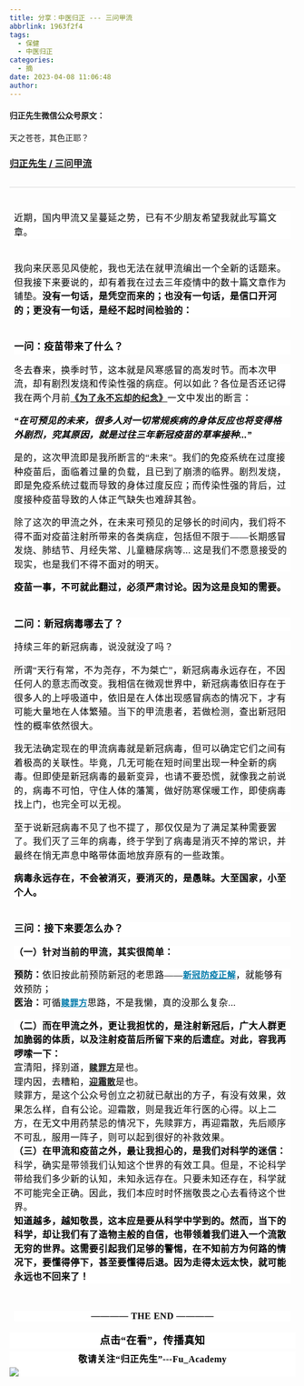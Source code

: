 ```yaml
---
title: 分享：中医归正 --- 三问甲流
abbrlink: 1963f2f4
tags:
  - 保健
  - 中医归正
categories:
  - 摘
date: 2023-04-08 11:06:48
author:
---
```


#### 归正先生微信公众号原文：

天之苍苍，其色正耶？

<!-- more -->

###  [归正先生 / 三问甲流](https://mp.weixin.qq.com/s/k4MsIGapbe1byoCAOUhNbQ "跳转至原文")



<div class="rich_media_content ">
                    <section style="text-align: center;margin-left: 8px;margin-right: 8px;"><img class="rich_pages wxw-img js_insertlocalimg" data-ratio="0.9453333333333334" data-s="300,640" data-type="jpeg" data-w="750" style="height: auto !important;" data-src="https://mmbiz.qpic.cn/mmbiz_jpg/zjaJCl7DLpXIj5FdJ9HsLtZNGNR0qhGib75oE32FtGibVKFEPCH08GxNd9KoXf83SQPdgE2YF1eFzXclpznftyMw/640?wx_fmt=jpeg"  /></section><hr style="outline: 0px;max-width: 100%;color: rgba(0, 0, 0, 0.9);font-family: system-ui, -apple-system, BlinkMacSystemFont, &quot;Helvetica Neue&quot;, &quot;PingFang SC&quot;, &quot;Hiragino Sans GB&quot;, &quot;Microsoft YaHei UI&quot;, &quot;Microsoft YaHei&quot;, Arial, sans-serif;letter-spacing: 0.544px;white-space: normal;background-color: rgb(255, 255, 255);border-style: solid;border-right-width: 0px;border-bottom-width: 0px;border-left-width: 0px;border-color: rgba(0, 0, 0, 0.1);transform-origin: 0px 0px;transform: scale(1, 0.5);visibility: visible;box-sizing: border-box !important;overflow-wrap: break-word !important;"  /><section style="margin: 40px 8px;outline: 0px;max-width: 100%;color: rgba(0, 0, 0, 0.9);font-family: system-ui, -apple-system, BlinkMacSystemFont, &quot;Helvetica Neue&quot;, &quot;PingFang SC&quot;, &quot;Hiragino Sans GB&quot;, &quot;Microsoft YaHei UI&quot;, &quot;Microsoft YaHei&quot;, Arial, sans-serif;letter-spacing: 0.544px;white-space: normal;background-color: rgb(255, 255, 255);line-height: 1.75em;visibility: visible;box-sizing: border-box !important;overflow-wrap: break-word !important;"><span style="color: rgb(0, 0, 0);font-family: 仿宋;font-size: 16px;letter-spacing: 0.544px;">近期，国内甲流又呈蔓延之势，已有不少朋友希望我就此写篇文章。</span></section><p style="margin: 40px 8px;outline: 0px;max-width: 100%;color: rgba(0, 0, 0, 0.9);font-family: system-ui, -apple-system, BlinkMacSystemFont, &quot;Helvetica Neue&quot;, &quot;PingFang SC&quot;, &quot;Hiragino Sans GB&quot;, &quot;Microsoft YaHei UI&quot;, &quot;Microsoft YaHei&quot;, Arial, sans-serif;letter-spacing: 0.544px;white-space: normal;background-color: rgb(255, 255, 255);line-height: 1.75em;visibility: visible;box-sizing: border-box !important;overflow-wrap: break-word !important;"><span style="color: rgb(0, 0, 0);font-family: 仿宋;font-size: 16px;letter-spacing: 0.544px;">我向来厌恶见风使舵，我也无法在就甲流编出一个全新的话题来。但我接下来要说的，却有着我在过去三年疫情中的数十篇文章作为铺垫。<strong>没有一句话，是凭空而来的；也没有一句话，是信口开河的；更没有一句话，是经不起时间检验的：</strong></span></p><section style="margin-top: 16px;outline: 0px;max-width: 100%;color: rgba(0, 0, 0, 0.9);font-family: system-ui, -apple-system, BlinkMacSystemFont, &quot;Helvetica Neue&quot;, &quot;PingFang SC&quot;, &quot;Hiragino Sans GB&quot;, &quot;Microsoft YaHei UI&quot;, &quot;Microsoft YaHei&quot;, Arial, sans-serif;letter-spacing: 0.544px;white-space: normal;background-color: rgb(255, 255, 255);line-height: 1.75em;visibility: visible;margin-left: 8px;margin-right: 8px;box-sizing: border-box !important;overflow-wrap: break-word !important;"><span style="font-size: 17px;"><strong><span style="color: rgb(0, 0, 0);font-family: 仿宋;letter-spacing: 0.544px;">一问：疫苗带来了什么？</span></strong></span><span style="color: rgb(0, 0, 0);font-family: 仿宋;font-size: 16px;letter-spacing: 0.544px;"><br  /></span></section><section style="margin-top: 16px;outline: 0px;max-width: 100%;color: rgba(0, 0, 0, 0.9);font-family: system-ui, -apple-system, BlinkMacSystemFont, &quot;Helvetica Neue&quot;, &quot;PingFang SC&quot;, &quot;Hiragino Sans GB&quot;, &quot;Microsoft YaHei UI&quot;, &quot;Microsoft YaHei&quot;, Arial, sans-serif;letter-spacing: 0.544px;white-space: normal;background-color: rgb(255, 255, 255);line-height: 1.75em;visibility: visible;margin-left: 8px;margin-right: 8px;box-sizing: border-box !important;overflow-wrap: break-word !important;"><span style="color: rgb(0, 0, 0);font-family: 仿宋;font-size: 16px;letter-spacing: 0.544px;">冬去春来，换季时节，这本就是风寒感冒的高发时节。而本次甲流，却有剧烈发烧和传染性强的病症。何以如此？各位是否还记得我在两个月前</span><span style="color: rgb(0, 0, 0);font-family: 仿宋;letter-spacing: 0.544px;font-size: 15px;"><a target="_blank" href="http://mp.weixin.qq.com/s?__biz=MzI5NzQzMzY5NQ==&amp;mid=2247485543&amp;idx=1&amp;sn=36ed88db040e8d8d6d2a57fb5fa2ec29&amp;chksm=ecb46757dbc3ee419d528701d58cc24c4c1b731b26a4d800b88e863cc6cf83f645563f40a517&amp;scene=21#wechat_redirect" textvalue="《为了永不忘却的纪念》" linktype="text" imgurl="" imgdata="null" data-itemshowtype="0" tab="innerlink" style="text-decoration: underline;" data-linktype="2"><strong>《为了永不忘却的纪念》</strong></a></span><span style="color: rgb(0, 0, 0);font-family: 仿宋;font-size: 16px;letter-spacing: 0.544px;">一文中发出的断言：</span></section><section style="margin-top: 16px;outline: 0px;max-width: 100%;color: rgba(0, 0, 0, 0.9);font-family: system-ui, -apple-system, BlinkMacSystemFont, &quot;Helvetica Neue&quot;, &quot;PingFang SC&quot;, &quot;Hiragino Sans GB&quot;, &quot;Microsoft YaHei UI&quot;, &quot;Microsoft YaHei&quot;, Arial, sans-serif;letter-spacing: 0.544px;white-space: normal;background-color: rgb(255, 255, 255);line-height: 1.75em;visibility: visible;margin-left: 8px;margin-right: 8px;box-sizing: border-box !important;overflow-wrap: break-word !important;"><em><span style="color: rgb(0, 0, 0);font-family: 仿宋;font-size: 16px;letter-spacing: 0.544px;"><strong style="outline: 0px;max-width: 100%;color: rgba(0, 0, 0, 0.9);font-family: system-ui, -apple-system, BlinkMacSystemFont, &quot;Helvetica Neue&quot;, &quot;PingFang SC&quot;, &quot;Hiragino Sans GB&quot;, &quot;Microsoft YaHei UI&quot;, &quot;Microsoft YaHei&quot;, Arial, sans-serif;letter-spacing: 0.544px;white-space: normal;background-color: rgb(255, 255, 255);box-sizing: border-box !important;overflow-wrap: break-word !important;"><span style="outline: 0px;max-width: 100%;color: rgb(0, 0, 0);font-family: 仿宋;font-size: 16px;letter-spacing: 0.544px;box-sizing: border-box !important;overflow-wrap: break-word !important;">“在可预见的未来，很多人对一切常规疾病的身体反应也将变得格外剧烈，究其原因，就是过往三年新冠疫苗的草率接种...”</span></strong></span></em><span style="color: rgb(0, 0, 0);font-family: 仿宋;font-size: 16px;letter-spacing: 0.544px;"><br  /></span></section><section style="margin-top: 16px;outline: 0px;max-width: 100%;color: rgba(0, 0, 0, 0.9);font-family: system-ui, -apple-system, BlinkMacSystemFont, &quot;Helvetica Neue&quot;, &quot;PingFang SC&quot;, &quot;Hiragino Sans GB&quot;, &quot;Microsoft YaHei UI&quot;, &quot;Microsoft YaHei&quot;, Arial, sans-serif;letter-spacing: 0.544px;white-space: normal;background-color: rgb(255, 255, 255);line-height: 1.75em;visibility: visible;margin-left: 8px;margin-right: 8px;box-sizing: border-box !important;overflow-wrap: break-word !important;"><span style="color: rgb(0, 0, 0);font-family: 仿宋;font-size: 16px;letter-spacing: 0.544px;">是的，这次甲流即是我所断言的“未来”。我们的免疫系统在过度接种疫苗后，面临着过量的负载，且已到了崩溃的临界</span><span style="color: rgb(0, 0, 0);font-family: 仿宋;font-size: 16px;letter-spacing: 0.544px;"><span style="outline: 0px;max-width: 100%;color: rgb(0, 0, 0);font-family: 仿宋;font-size: 16px;letter-spacing: 0.544px;box-sizing: border-box !important;overflow-wrap: break-word !important;">。剧烈发烧，即是免疫系统过载而导致的身体过度反应；而传染性强的背后，过度接种疫苗导致的人体正气缺失也难辞其咎。</span><strong style="outline: 0px;max-width: 100%;color: rgba(0, 0, 0, 0.9);font-family: system-ui, -apple-system, BlinkMacSystemFont, &quot;Helvetica Neue&quot;, &quot;PingFang SC&quot;, &quot;Hiragino Sans GB&quot;, &quot;Microsoft YaHei UI&quot;, &quot;Microsoft YaHei&quot;, Arial, sans-serif;letter-spacing: 0.544px;white-space: normal;background-color: rgb(255, 255, 255);box-sizing: border-box !important;overflow-wrap: break-word !important;"><span style="outline: 0px;max-width: 100%;color: rgb(0, 0, 0);font-family: 仿宋;font-size: 16px;letter-spacing: 0.544px;box-sizing: border-box !important;overflow-wrap: break-word !important;"><br  /></span></strong></span></section><section style="margin-top: 16px;outline: 0px;max-width: 100%;color: rgba(0, 0, 0, 0.9);font-family: system-ui, -apple-system, BlinkMacSystemFont, &quot;Helvetica Neue&quot;, &quot;PingFang SC&quot;, &quot;Hiragino Sans GB&quot;, &quot;Microsoft YaHei UI&quot;, &quot;Microsoft YaHei&quot;, Arial, sans-serif;letter-spacing: 0.544px;white-space: normal;background-color: rgb(255, 255, 255);line-height: 1.75em;visibility: visible;margin-left: 8px;margin-right: 8px;box-sizing: border-box !important;overflow-wrap: break-word !important;"><span style="color: rgb(0, 0, 0);font-family: 仿宋;font-size: 16px;letter-spacing: 0.544px;"><span style="outline: 0px;max-width: 100%;color: rgb(0, 0, 0);font-family: 仿宋;font-size: 16px;letter-spacing: 0.544px;box-sizing: border-box !important;overflow-wrap: break-word !important;">除了这次的甲流之外，在未来可预见的足够长的时间内，我们将不得不面对疫苗注射所带来的各类病症，包括但不限于——长期感冒发烧、肺结节、月经失常、儿童糖尿病等...&nbsp;</span></span><span style="color: rgb(0, 0, 0);font-family: 仿宋;font-size: 16px;letter-spacing: 0.544px;">这是我们不愿意接受的现实，也是我们不得不面对的明天。</span></section><p style="margin: 16px 8px 40px;outline: 0px;max-width: 100%;color: rgba(0, 0, 0, 0.9);font-family: system-ui, -apple-system, BlinkMacSystemFont, &quot;Helvetica Neue&quot;, &quot;PingFang SC&quot;, &quot;Hiragino Sans GB&quot;, &quot;Microsoft YaHei UI&quot;, &quot;Microsoft YaHei&quot;, Arial, sans-serif;letter-spacing: 0.544px;white-space: normal;background-color: rgb(255, 255, 255);line-height: 1.75em;visibility: visible;box-sizing: border-box !important;overflow-wrap: break-word !important;"><span style="color: rgb(0, 0, 0);font-family: 仿宋;font-size: 16px;letter-spacing: 0.544px;"></span><strong><span style="color: rgb(0, 0, 0);font-family: 仿宋;font-size: 16px;letter-spacing: 0.544px;">疫苗一事，不可就此翻过，必须</span><span style="color: rgb(0, 0, 0);font-family: 仿宋;font-size: 16px;letter-spacing: 0.544px;">严肃讨论。因为这</span><span style="color: rgb(0, 0, 0);font-family: 仿宋;font-size: 16px;letter-spacing: 0.544px;">是</span><span style="color: rgb(0, 0, 0);font-family: 仿宋;font-size: 16px;letter-spacing: 0.544px;">良知</span><span style="color: rgb(0, 0, 0);font-family: 仿宋;font-size: 16px;letter-spacing: 0.544px;">的需要</span><span style="color: rgb(0, 0, 0);font-family: 仿宋;font-size: 16px;letter-spacing: 0.544px;">。</span></strong><span style="color: rgb(0, 0, 0);font-family: 仿宋;font-size: 16px;letter-spacing: 0.544px;"></span></p><section style="margin-top: 16px;outline: 0px;max-width: 100%;color: rgba(0, 0, 0, 0.9);font-family: system-ui, -apple-system, BlinkMacSystemFont, &quot;Helvetica Neue&quot;, &quot;PingFang SC&quot;, &quot;Hiragino Sans GB&quot;, &quot;Microsoft YaHei UI&quot;, &quot;Microsoft YaHei&quot;, Arial, sans-serif;letter-spacing: 0.544px;white-space: normal;background-color: rgb(255, 255, 255);line-height: 1.75em;visibility: visible;margin-left: 8px;margin-right: 8px;box-sizing: border-box !important;overflow-wrap: break-word !important;"><span style="font-size: 17px;"><strong><span style="font-size: 17px;color: rgb(0, 0, 0);font-family: 仿宋;letter-spacing: 0.544px;">二问：新冠病毒哪去了？</span></strong></span></section><section style="margin-top: 16px;outline: 0px;max-width: 100%;color: rgba(0, 0, 0, 0.9);font-family: system-ui, -apple-system, BlinkMacSystemFont, &quot;Helvetica Neue&quot;, &quot;PingFang SC&quot;, &quot;Hiragino Sans GB&quot;, &quot;Microsoft YaHei UI&quot;, &quot;Microsoft YaHei&quot;, Arial, sans-serif;letter-spacing: 0.544px;white-space: normal;background-color: rgb(255, 255, 255);line-height: 1.75em;visibility: visible;margin-left: 8px;margin-right: 8px;box-sizing: border-box !important;overflow-wrap: break-word !important;"><span style="color: rgb(0, 0, 0);font-family: 仿宋;font-size: 16px;letter-spacing: 0.544px;">持续三年的新冠病毒，说没就没了吗？</span></section><section style="margin-top: 16px;outline: 0px;max-width: 100%;color: rgba(0, 0, 0, 0.9);font-family: system-ui, -apple-system, BlinkMacSystemFont, &quot;Helvetica Neue&quot;, &quot;PingFang SC&quot;, &quot;Hiragino Sans GB&quot;, &quot;Microsoft YaHei UI&quot;, &quot;Microsoft YaHei&quot;, Arial, sans-serif;letter-spacing: 0.544px;white-space: normal;background-color: rgb(255, 255, 255);line-height: 1.75em;visibility: visible;margin-left: 8px;margin-right: 8px;box-sizing: border-box !important;overflow-wrap: break-word !important;"><span style="color: rgb(0, 0, 0);font-family: 仿宋;font-size: 16px;letter-spacing: 0.544px;"></span></section><section style="margin-top: 16px;outline: 0px;max-width: 100%;color: rgba(0, 0, 0, 0.9);font-family: system-ui, -apple-system, BlinkMacSystemFont, &quot;Helvetica Neue&quot;, &quot;PingFang SC&quot;, &quot;Hiragino Sans GB&quot;, &quot;Microsoft YaHei UI&quot;, &quot;Microsoft YaHei&quot;, Arial, sans-serif;letter-spacing: 0.544px;white-space: normal;background-color: rgb(255, 255, 255);line-height: 1.75em;visibility: visible;margin-left: 8px;margin-right: 8px;box-sizing: border-box !important;overflow-wrap: break-word !important;"><span style="color: rgb(0, 0, 0);font-family: 仿宋;font-size: 16px;letter-spacing: 0.544px;">所谓“天行有常，不为尧存，不为桀亡”，新冠病毒永远存在，不因任何人的意志而改变。我相信在微观世界中，新冠病毒依旧存在于很多人的上呼吸道中，依旧是在人体出现感冒病态的情况下，才有可能大量地在人体繁殖。当下的甲流患者，若做检测，查出新冠阳性的概率依然很大。<br  /></span></section><section style="margin-top: 16px;outline: 0px;max-width: 100%;color: rgba(0, 0, 0, 0.9);font-family: system-ui, -apple-system, BlinkMacSystemFont, &quot;Helvetica Neue&quot;, &quot;PingFang SC&quot;, &quot;Hiragino Sans GB&quot;, &quot;Microsoft YaHei UI&quot;, &quot;Microsoft YaHei&quot;, Arial, sans-serif;letter-spacing: 0.544px;white-space: normal;background-color: rgb(255, 255, 255);line-height: 1.75em;visibility: visible;margin-left: 8px;margin-right: 8px;box-sizing: border-box !important;overflow-wrap: break-word !important;"><span style="color: rgb(0, 0, 0);font-family: 仿宋;font-size: 16px;letter-spacing: 0.544px;">我无法确定现在的甲流病毒就是新冠病毒，但可以确定它们之间有着极高的关联性。毕竟，几无可能在短时间里出现一种全新的病毒。但即使是新冠病毒的最新变异，也请不要恐慌，就像我之前说的，病毒不可怕，守住人体的藩篱，做好防寒保暖工作，即使病毒找上门，也完全可以无视。</span></section><section style="margin-top: 16px;outline: 0px;max-width: 100%;color: rgba(0, 0, 0, 0.9);font-family: system-ui, -apple-system, BlinkMacSystemFont, &quot;Helvetica Neue&quot;, &quot;PingFang SC&quot;, &quot;Hiragino Sans GB&quot;, &quot;Microsoft YaHei UI&quot;, &quot;Microsoft YaHei&quot;, Arial, sans-serif;letter-spacing: 0.544px;white-space: normal;background-color: rgb(255, 255, 255);line-height: 1.75em;visibility: visible;margin-left: 8px;margin-right: 8px;box-sizing: border-box !important;overflow-wrap: break-word !important;"><span style="color: rgb(0, 0, 0);font-family: 仿宋;font-size: 16px;letter-spacing: 0.544px;">至于说新冠病毒不见了也不提了，那仅仅是为了满足某种需要罢了。</span><span style="color: rgb(0, 0, 0);font-family: 仿宋;font-size: 16px;letter-spacing: 0.544px;">我们</span><span style="color: rgb(0, 0, 0);font-family: 仿宋;font-size: 16px;letter-spacing: 0.544px;">灭了三年的病毒，终于学到了病毒是消灭不掉的常识，并最终</span><span style="color: rgb(0, 0, 0);font-family: 仿宋;font-size: 16px;letter-spacing: 0.544px;">在悄无声息</span><span style="color: rgb(0, 0, 0);font-family: 仿宋;font-size: 16px;letter-spacing: 0.544px;">中略带体面地放弃原有的一些政策。</span></section><section style="margin-top: 16px;outline: 0px;max-width: 100%;color: rgba(0, 0, 0, 0.9);font-family: system-ui, -apple-system, BlinkMacSystemFont, &quot;Helvetica Neue&quot;, &quot;PingFang SC&quot;, &quot;Hiragino Sans GB&quot;, &quot;Microsoft YaHei UI&quot;, &quot;Microsoft YaHei&quot;, Arial, sans-serif;letter-spacing: 0.544px;white-space: normal;background-color: rgb(255, 255, 255);line-height: 1.75em;visibility: visible;margin-left: 8px;margin-right: 8px;box-sizing: border-box !important;overflow-wrap: break-word !important;"><strong><span style="color: rgb(0, 0, 0);font-family: 仿宋;font-size: 16px;letter-spacing: 0.544px;">病毒永远存在，不会被消灭，要消灭的，是愚昧。大至国家，小至个人。</span></strong><span style="color: rgb(0, 0, 0);font-family: 仿宋;font-size: 16px;letter-spacing: 0.544px;"><br  /></span></section><section style="outline: 0px;max-width: 100%;color: rgba(0, 0, 0, 0.9);font-family: system-ui, -apple-system, BlinkMacSystemFont, &quot;Helvetica Neue&quot;, &quot;PingFang SC&quot;, &quot;Hiragino Sans GB&quot;, &quot;Microsoft YaHei UI&quot;, &quot;Microsoft YaHei&quot;, Arial, sans-serif;letter-spacing: 0.544px;white-space: normal;background-color: rgb(255, 255, 255);line-height: 1.75em;visibility: visible;margin-top: 40px;margin-left: 8px;margin-right: 8px;box-sizing: border-box !important;overflow-wrap: break-word !important;"><span style="font-size: 17px;"><strong><span style="font-size: 17px;color: rgb(0, 0, 0);font-family: 仿宋;letter-spacing: 0.544px;">三问：接下来要怎么办？</span></strong></span></section><section style="outline: 0px;max-width: 100%;color: rgba(0, 0, 0, 0.9);font-family: system-ui, -apple-system, BlinkMacSystemFont, &quot;Helvetica Neue&quot;, &quot;PingFang SC&quot;, &quot;Hiragino Sans GB&quot;, &quot;Microsoft YaHei UI&quot;, &quot;Microsoft YaHei&quot;, Arial, sans-serif;letter-spacing: 0.544px;white-space: normal;background-color: rgb(255, 255, 255);line-height: 1.75em;margin-left: 8px;margin-right: 8px;box-sizing: border-box !important;overflow-wrap: break-word !important;"><span style="color: rgb(0, 0, 0);font-family: 仿宋;font-size: 16px;letter-spacing: 0.544px;"></span></section><section style="margin-top: 16px;outline: 0px;max-width: 100%;color: rgba(0, 0, 0, 0.9);font-family: system-ui, -apple-system, BlinkMacSystemFont, &quot;Helvetica Neue&quot;, &quot;PingFang SC&quot;, &quot;Hiragino Sans GB&quot;, &quot;Microsoft YaHei UI&quot;, &quot;Microsoft YaHei&quot;, Arial, sans-serif;letter-spacing: 0.544px;white-space: normal;background-color: rgb(255, 255, 255);line-height: 1.75em;visibility: visible;margin-left: 8px;margin-right: 8px;box-sizing: border-box !important;overflow-wrap: break-word !important;"><strong><span style="color: rgb(0, 0, 0);font-family: 仿宋;font-size: 16px;letter-spacing: 0.544px;">（一）针对当前的甲流，其实很简单：</span></strong><span style="color: rgb(0, 0, 0);font-family: 仿宋;font-size: 16px;letter-spacing: 0.544px;"><br  /></span></section><section style="margin: 16px 8px 0px;outline: 0px;max-width: 100%;color: rgba(0, 0, 0, 0.9);font-family: system-ui, -apple-system, BlinkMacSystemFont, &quot;Helvetica Neue&quot;, &quot;PingFang SC&quot;, &quot;Hiragino Sans GB&quot;, &quot;Microsoft YaHei UI&quot;, &quot;Microsoft YaHei&quot;, Arial, sans-serif;letter-spacing: 0.544px;white-space: normal;background-color: rgb(255, 255, 255);line-height: 1.75em;visibility: visible;box-sizing: border-box !important;overflow-wrap: break-word !important;"><strong><span style="color: rgb(0, 0, 0);font-family: 仿宋;font-size: 16px;letter-spacing: 0.544px;">预防：</span></strong><span style="color: rgb(0, 0, 0);font-family: 仿宋;font-size: 16px;letter-spacing: 0.544px;">依旧按此前预防新冠的老思路——</span><a target="_blank" href="http://mp.weixin.qq.com/s?__biz=MzI5NzQzMzY5NQ==&amp;mid=2247484417&amp;idx=1&amp;sn=77117305622f4e0d82952c2e974afbc6&amp;chksm=ecb46b31dbc3e22760458e22fa845268edff44c0c192e4d8076ea9258e3b04083b79058b592f&amp;scene=21#wechat_redirect" textvalue="新冠防疫正解" linktype="text" imgurl="" imgdata="null" data-itemshowtype="0" tab="innerlink" data-linktype="2"><span style="outline: 0px;max-width: 100%;font-family: 仿宋;letter-spacing: 0.544px;font-size: 15px;text-decoration: underline;color: rgb(0, 122, 170);box-sizing: border-box !important;overflow-wrap: break-word !important;"><strong style="outline: 0px;max-width: 100%;box-sizing: border-box !important;overflow-wrap: break-word !important;">新冠防疫正解</strong></span></a><span style="color: rgb(0, 0, 0);font-family: 仿宋;font-size: 16px;letter-spacing: 0.544px;background-color: rgb(255, 255, 255);">，</span><span style="color: rgb(0, 0, 0);font-family: 仿宋;font-size: 16px;letter-spacing: 0.544px;background-color: rgb(255, 255, 255);">就能够有效预防；</span><span style="color: rgb(0, 0, 0);font-family: 仿宋;font-size: 16px;letter-spacing: 0.544px;"><br  /></span></section><section style="outline: 0px;max-width: 100%;font-family: system-ui, -apple-system, BlinkMacSystemFont, &quot;Helvetica Neue&quot;, &quot;PingFang SC&quot;, &quot;Hiragino Sans GB&quot;, &quot;Microsoft YaHei UI&quot;, &quot;Microsoft YaHei&quot;, Arial, sans-serif;letter-spacing: 0.544px;white-space: normal;background-color: rgb(255, 255, 255);line-height: 1.75em;visibility: visible;margin-top: 0px;margin-left: 8px;margin-right: 8px;box-sizing: border-box !important;overflow-wrap: break-word !important;"><strong><span style="color: rgb(0, 0, 0);font-family: 仿宋;font-size: 16px;letter-spacing: 0.544px;">医治：</span></strong><span style="color: rgb(0, 0, 0);font-family: 仿宋;font-size: 16px;letter-spacing: 0.544px;">可循</span><a target="_blank" href="http://mp.weixin.qq.com/s?__biz=MzI5NzQzMzY5NQ==&amp;mid=2247485252&amp;idx=1&amp;sn=01219420c6f6336a70c7c47a7ad7e796&amp;chksm=ecb46874dbc3e162ee525301ece45333025790c071aaa521f3e70b3bf9fe9d02dfa749c3276c&amp;scene=21#wechat_redirect" textvalue="赎罪方" linktype="text" imgurl="" imgdata="null" data-itemshowtype="0" tab="innerlink" data-linktype="2" hasload="1" style="font-family: 仿宋;font-size: 15px;letter-spacing: 0.544px;white-space: normal;background-color: rgb(255, 255, 255);outline: 0px;cursor: pointer;-webkit-tap-highlight-color: rgba(0, 0, 0, 0);max-width: 100%;text-decoration: underline;color: rgb(0, 122, 170);box-sizing: border-box !important;overflow-wrap: break-word !important;"><span style="color: rgb(0, 122, 170);"><strong>赎罪方</strong></span></a><span style="color:#000000;"><span style="font-size: 16px;"><span style="color: rgb(0, 0, 0);font-family: 仿宋;font-size: 16px;letter-spacing: 0.544px;background-color: rgb(255, 255, 255);">思路，不是我懒，真的没那么复杂...</span></span></span></section><section style="margin-top: 16px;white-space: normal;outline: 0px;max-width: 100%;color: rgba(0, 0, 0, 0.9);font-family: system-ui, -apple-system, BlinkMacSystemFont, &quot;Helvetica Neue&quot;, &quot;PingFang SC&quot;, &quot;Hiragino Sans GB&quot;, &quot;Microsoft YaHei UI&quot;, &quot;Microsoft YaHei&quot;, Arial, sans-serif;letter-spacing: 0.544px;background-color: rgb(255, 255, 255);line-height: 1.75em;visibility: visible;margin-left: 8px;margin-right: 8px;box-sizing: border-box !important;overflow-wrap: break-word !important;"><strong><span style="color: rgb(0, 0, 0);font-family: 仿宋;font-size: 16px;letter-spacing: 0.544px;">（二）而在甲流之外，更让我担忧的，是注射新冠后，广大人群更加脆弱的体质，以及注射疫苗后所留下来的后遗症。对此，容我再啰嗦一下：</span></strong><span style="color: rgb(0, 0, 0);font-family: 仿宋;font-size: 16px;letter-spacing: 0.544px;"></span></section><section style="margin-bottom: 0px;white-space: normal;outline: 0px;max-width: 100%;color: rgba(0, 0, 0, 0.9);font-family: system-ui, -apple-system, BlinkMacSystemFont, &quot;Helvetica Neue&quot;, &quot;PingFang SC&quot;, &quot;Hiragino Sans GB&quot;, &quot;Microsoft YaHei UI&quot;, &quot;Microsoft YaHei&quot;, Arial, sans-serif;letter-spacing: 0.544px;background-color: rgb(255, 255, 255);line-height: 1.75em;margin-left: 8px;margin-right: 8px;box-sizing: border-box !important;overflow-wrap: break-word !important;"><span style="outline: 0px;max-width: 100%;color: rgb(0, 0, 0);font-family: 仿宋;font-size: 16px;letter-spacing: 0.544px;box-sizing: border-box !important;overflow-wrap: break-word !important;">宣清阳，择别道，</span><span style="outline: 0px;max-width: 100%;font-family: 仿宋;letter-spacing: 0.544px;font-size: 15px;text-decoration: underline;color: rgb(0, 122, 170);box-sizing: border-box !important;overflow-wrap: break-word !important;"><a target="_blank" href="http://mp.weixin.qq.com/s?__biz=MzI5NzQzMzY5NQ==&amp;mid=2247485252&amp;idx=1&amp;sn=01219420c6f6336a70c7c47a7ad7e796&amp;chksm=ecb46874dbc3e162ee525301ece45333025790c071aaa521f3e70b3bf9fe9d02dfa749c3276c&amp;scene=21#wechat_redirect" textvalue="赎罪方" linktype="text" imgurl="" imgdata="null" data-itemshowtype="0" tab="innerlink" data-linktype="2" hasload="1" style="outline: 0px;cursor: pointer;-webkit-tap-highlight-color: rgba(0, 0, 0, 0);max-width: 100%;box-sizing: border-box !important;overflow-wrap: break-word !important;"><strong style="outline: 0px;max-width: 100%;box-sizing: border-box !important;overflow-wrap: break-word !important;">赎罪方</strong></a></span><span style="outline: 0px;max-width: 100%;color: rgb(0, 0, 0);font-family: 仿宋;font-size: 16px;letter-spacing: 0.544px;box-sizing: border-box !important;overflow-wrap: break-word !important;">是也。</span></section><section style="white-space: normal;outline: 0px;max-width: 100%;color: rgba(0, 0, 0, 0.9);font-family: system-ui, -apple-system, BlinkMacSystemFont, &quot;Helvetica Neue&quot;, &quot;PingFang SC&quot;, &quot;Hiragino Sans GB&quot;, &quot;Microsoft YaHei UI&quot;, &quot;Microsoft YaHei&quot;, Arial, sans-serif;letter-spacing: 0.544px;background-color: rgb(255, 255, 255);line-height: 1.75em;margin-left: 8px;margin-right: 8px;box-sizing: border-box !important;overflow-wrap: break-word !important;"><span style="outline: 0px;max-width: 100%;color: rgb(0, 0, 0);font-family: 仿宋;font-size: 16px;letter-spacing: 0.544px;box-sizing: border-box !important;overflow-wrap: break-word !important;">理内因，去糟粕，</span><span style="outline: 0px;max-width: 100%;font-family: 仿宋;letter-spacing: 0.544px;font-size: 15px;text-decoration: underline;color: rgb(0, 122, 170);box-sizing: border-box !important;overflow-wrap: break-word !important;"><a target="_blank" href="http://mp.weixin.qq.com/s?__biz=MzI5NzQzMzY5NQ==&amp;mid=2247485288&amp;idx=1&amp;sn=80060006f7330219df336e5eedf90435&amp;chksm=ecb46858dbc3e14e945d1ea435b2f35c9f82dc6980f0633764c948000fa42b2454e2f15303b7&amp;scene=21#wechat_redirect" textvalue="迎霜散" linktype="text" imgurl="" imgdata="null" data-itemshowtype="0" tab="innerlink" data-linktype="2" hasload="1" style="outline: 0px;cursor: pointer;-webkit-tap-highlight-color: rgba(0, 0, 0, 0);max-width: 100%;box-sizing: border-box !important;overflow-wrap: break-word !important;"><strong style="outline: 0px;max-width: 100%;box-sizing: border-box !important;overflow-wrap: break-word !important;">迎霜散</strong></a></span><span style="outline: 0px;max-width: 100%;color: rgb(0, 0, 0);font-family: 仿宋;font-size: 16px;letter-spacing: 0.544px;box-sizing: border-box !important;overflow-wrap: break-word !important;">是也。</span></section><section style="white-space: normal;outline: 0px;max-width: 100%;color: rgba(0, 0, 0, 0.9);font-family: system-ui, -apple-system, BlinkMacSystemFont, &quot;Helvetica Neue&quot;, &quot;PingFang SC&quot;, &quot;Hiragino Sans GB&quot;, &quot;Microsoft YaHei UI&quot;, &quot;Microsoft YaHei&quot;, Arial, sans-serif;letter-spacing: 0.544px;background-color: rgb(255, 255, 255);line-height: 1.75em;margin-left: 8px;margin-right: 8px;box-sizing: border-box !important;overflow-wrap: break-word !important;"><span style="outline: 0px;max-width: 100%;color: rgb(0, 0, 0);font-family: 仿宋;font-size: 16px;letter-spacing: 0.544px;box-sizing: border-box !important;overflow-wrap: break-word !important;">赎罪方，是这个公众号创立之初就已献出的方子，<span style="letter-spacing: 0.544px;">有没有效果，效果怎么样，自有公论。迎霜散，则是我近年行医的心得。</span></span><span style="color: rgb(0, 0, 0);font-family: 仿宋;font-size: 16px;letter-spacing: 0.544px;">以上二方，在无文中用药禁忌的情况下，先赎罪方，再迎霜散，先后顺序不可乱，服用一阵子，则可以起到很好的补救效果。</span></section><section style="white-space: normal;outline: 0px;max-width: 100%;color: rgba(0, 0, 0, 0.9);font-family: system-ui, -apple-system, BlinkMacSystemFont, &quot;Helvetica Neue&quot;, &quot;PingFang SC&quot;, &quot;Hiragino Sans GB&quot;, &quot;Microsoft YaHei UI&quot;, &quot;Microsoft YaHei&quot;, Arial, sans-serif;letter-spacing: 0.544px;background-color: rgb(255, 255, 255);line-height: 1.75em;margin-left: 8px;margin-right: 8px;box-sizing: border-box !important;overflow-wrap: break-word !important;"><strong><span style="color: rgb(0, 0, 0);font-family: 仿宋;font-size: 16px;letter-spacing: 0.544px;">（三）在甲流和疫苗之外，最让我担心的，是我们对科学的迷信：</span></strong><span style="color: rgb(0, 0, 0);font-family: 仿宋;font-size: 16px;letter-spacing: 0.544px;"></span></section><section style="white-space: normal;outline: 0px;max-width: 100%;color: rgba(0, 0, 0, 0.9);font-family: system-ui, -apple-system, BlinkMacSystemFont, &quot;Helvetica Neue&quot;, &quot;PingFang SC&quot;, &quot;Hiragino Sans GB&quot;, &quot;Microsoft YaHei UI&quot;, &quot;Microsoft YaHei&quot;, Arial, sans-serif;letter-spacing: 0.544px;background-color: rgb(255, 255, 255);line-height: 1.75em;margin-left: 8px;margin-right: 8px;box-sizing: border-box !important;overflow-wrap: break-word !important;"><span style="color: rgb(0, 0, 0);font-family: 仿宋;font-size: 16px;letter-spacing: 0.544px;">科学，确实是带领我们认知这个世界的有效工具。但是，不论科学带给我们多少新的认知，未知永远存在。只要未知还存在，科学就不可能完全正确。因此，我们本应时时怀揣敬畏之心去看待这个世界。</span></section><section style="white-space: normal;outline: 0px;max-width: 100%;color: rgba(0, 0, 0, 0.9);font-family: system-ui, -apple-system, BlinkMacSystemFont, &quot;Helvetica Neue&quot;, &quot;PingFang SC&quot;, &quot;Hiragino Sans GB&quot;, &quot;Microsoft YaHei UI&quot;, &quot;Microsoft YaHei&quot;, Arial, sans-serif;letter-spacing: 0.544px;background-color: rgb(255, 255, 255);line-height: 1.75em;margin-left: 8px;margin-right: 8px;box-sizing: border-box !important;overflow-wrap: break-word !important;"><strong><span style="color: rgb(0, 0, 0);font-family: 仿宋;font-size: 16px;letter-spacing: 0.544px;">知道越多，越知敬畏，这本应是要从科学中学到的。然而，当下的科学，却让我们有了造物主般的自信，也</span><span style="color: rgb(0, 0, 0);font-family: 仿宋;font-size: 16px;letter-spacing: 0.544px;">带领着我们进入一个流散无穷的世界。这需要引起我们足够的警惕，在不知前方为何路的情况下，要懂得停下，甚至要懂得后退。因为走得太远太快，就可能永远也不回来了！</span></strong><span style="color: rgb(0, 0, 0);font-family: 仿宋;font-size: 16px;letter-spacing: 0.544px;"></span><strong style="letter-spacing: 0.544px;"><span style="color: rgb(0, 0, 0);font-family: 仿宋;font-size: 16px;letter-spacing: 0.544px;"></span></strong></section><section style="margin: 40px 8px 48px;outline: 0px;max-width: 100%;color: rgba(0, 0, 0, 0.9);font-family: system-ui, -apple-system, BlinkMacSystemFont, &quot;Helvetica Neue&quot;, &quot;PingFang SC&quot;, &quot;Hiragino Sans GB&quot;, &quot;Microsoft YaHei UI&quot;, &quot;Microsoft YaHei&quot;, Arial, sans-serif;letter-spacing: 0.544px;white-space: normal;background-color: rgb(255, 255, 255);line-height: 1.75em;visibility: visible;box-sizing: border-box !important;overflow-wrap: break-word !important;"><span style="color: rgb(0, 0, 0);font-family: 仿宋;font-size: 16px;letter-spacing: 0.544px;"></span></section><section style="margin-top: 16px;margin-right: 8px;margin-left: 8px;outline: 0px;max-width: 100%;color: rgba(0, 0, 0, 0.9);font-family: system-ui, -apple-system, BlinkMacSystemFont, &quot;Helvetica Neue&quot;, &quot;PingFang SC&quot;, &quot;Hiragino Sans GB&quot;, &quot;Microsoft YaHei UI&quot;, &quot;Microsoft YaHei&quot;, Arial, sans-serif;letter-spacing: 0.544px;white-space: normal;background-color: rgb(255, 255, 255);clear: both;min-height: 1em;text-align: center;box-sizing: border-box !important;overflow-wrap: break-word !important;"><strong style="outline: 0px;max-width: 100%;box-sizing: border-box !important;overflow-wrap: break-word !important;"><span style="outline: 0px;max-width: 100%;color: rgb(0, 0, 0);font-family: 仿宋;font-size: 16px;box-sizing: border-box !important;overflow-wrap: break-word !important;">———— THE&nbsp;END ————</span></strong><span style="outline: 0px;max-width: 100%;text-align: justify;box-sizing: border-box !important;overflow-wrap: break-word !important;"></span></section>
					<section style="margin-top: 20px;margin-bottom: 5px;outline: 0px;max-width: 100%;font-family: -apple-system, BlinkMacSystemFont, &quot;Helvetica Neue&quot;, &quot;PingFang SC&quot;, &quot;Hiragino Sans GB&quot;, &quot;Microsoft YaHei UI&quot;, &quot;Microsoft YaHei&quot;, Arial, sans-serif;letter-spacing: 0.544px;white-space: normal;font-size: 16px;min-height: 1em;color: rgb(62, 62, 62);text-align: center;line-height: 1.75em;background-color: rgb(255, 255, 255);box-sizing: border-box !important;overflow-wrap: break-word !important;"><strong style="outline: 0px;max-width: 100%;box-sizing: border-box !important;overflow-wrap: break-word !important;"><span style="outline: 0px;max-width: 100%;font-size: 18px;color: rgb(0, 0, 0);font-family: 仿宋;letter-spacing: 0.5px;box-sizing: border-box !important;overflow-wrap: break-word !important;">点击“在看”，传播真知</span></strong></section><section style="margin-top: 5px;margin-bottom: 5px;outline: 0px;max-width: 100%;font-family: -apple-system, BlinkMacSystemFont, &quot;Helvetica Neue&quot;, &quot;PingFang SC&quot;, &quot;Hiragino Sans GB&quot;, &quot;Microsoft YaHei UI&quot;, &quot;Microsoft YaHei&quot;, Arial, sans-serif;letter-spacing: 0.544px;white-space: normal;font-size: 16px;min-height: 1em;color: rgb(62, 62, 62);text-align: center;line-height: 1.75em;background-color: rgb(255, 255, 255);box-sizing: border-box !important;overflow-wrap: break-word !important;"><strong style="outline: 0px;max-width: 100%;box-sizing: border-box !important;overflow-wrap: break-word !important;"><span style="outline: 0px;max-width: 100%;font-size: 18px;color: rgb(0, 0, 0);font-family: 仿宋;letter-spacing: 0.5px;box-sizing: border-box !important;overflow-wrap: break-word !important;"><strong style="outline: 0px;max-width: 100%;color: rgb(62, 62, 62);font-size: 16px;box-sizing: border-box !important;overflow-wrap: break-word !important;"><span style="outline: 0px;max-width: 100%;color: rgb(0, 0, 0);box-sizing: border-box !important;overflow-wrap: break-word !important;">敬请关注“归正先生”---Fu_Academy</span></strong></span></strong><img style="clear: both; display: block; margin:auto;" src="https://tva1.sinaimg.cn/large/8bf740e1gy1h1mumf16scj20u00f1ae6.jpg" /></section>
                </div>
